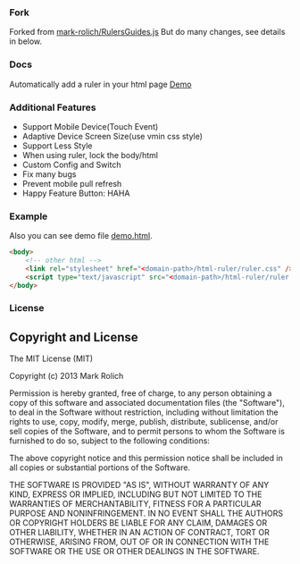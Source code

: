 ### Fork
Forked from [mark-rolich/RulersGuides.js](https://github.com/mark-rolich/RulersGuides.js)
But do many changes, see details in below.

### Docs
Automatically add a ruler in your html page
[Demo](http://mark-rolich.github.io/RulersGuides.js)

### Additional Features
* Support Mobile Device(Touch Event)
* Adaptive Device Screen Size(use vmin css style)
* Support Less Style
* When using ruler, lock the body/html
* Custom Config and Switch
* Fix many bugs
* Prevent mobile pull refresh
* Happy Feature Button: HAHA

### Example
Also you can see demo file [demo.html](https://raw.githubusercontent.com/HeavenSky/html-ruler/master/demo.html).
```html
<body>
	<!-- other html -->
	<link rel="stylesheet" href="<domain-path>/html-ruler/ruler.css" />
	<script type="text/javascript" src="<domain-path>/html-ruler/ruler.js"></script>
</body>
```

### License

Copyright and License
---------------------

The MIT License (MIT)

Copyright (c) 2013 Mark Rolich

Permission is hereby granted, free of charge, to any person obtaining a copy
of this software and associated documentation files (the "Software"), to deal
in the Software without restriction, including without limitation the rights
to use, copy, modify, merge, publish, distribute, sublicense, and/or sell
copies of the Software, and to permit persons to whom the Software is
furnished to do so, subject to the following conditions:

The above copyright notice and this permission notice shall be included in
all copies or substantial portions of the Software.

THE SOFTWARE IS PROVIDED "AS IS", WITHOUT WARRANTY OF ANY KIND, EXPRESS OR
IMPLIED, INCLUDING BUT NOT LIMITED TO THE WARRANTIES OF MERCHANTABILITY,
FITNESS FOR A PARTICULAR PURPOSE AND NONINFRINGEMENT. IN NO EVENT SHALL THE
AUTHORS OR COPYRIGHT HOLDERS BE LIABLE FOR ANY CLAIM, DAMAGES OR OTHER
LIABILITY, WHETHER IN AN ACTION OF CONTRACT, TORT OR OTHERWISE, ARISING FROM,
OUT OF OR IN CONNECTION WITH THE SOFTWARE OR THE USE OR OTHER DEALINGS IN
THE SOFTWARE.
